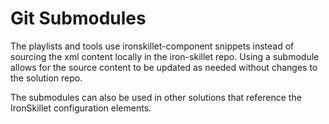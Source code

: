 # Git Submodules

The playlists and tools use ironskillet-component snippets instead of
sourcing the xml content locally in the iron-skillet repo. Using a submodule
allows for the source content to be updated as needed without changes to the
solution repo.

The submodules can also be used in other solutions that reference the 
IronSkillet configuration elements.